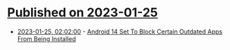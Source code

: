 # [Published on 2023-01-25](index.md)

* [2023-01-25, 02:02:00](https://tech.slashdot.org/story/23/01/24/225226/android-14-set-to-block-certain-outdated-apps-from-being-installed?utm_source=rss1.0mainlinkanon&utm_medium=feed) - [Android 14 Set To Block Certain Outdated Apps From Being Installed](https://tech.slashdot.org/story/23/01/24/225226/android-14-set-to-block-certain-outdated-apps-from-being-installed?utm_source=rss1.0mainlinkanon&utm_medium=feed)

